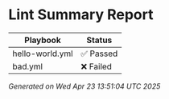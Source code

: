 # Lint Summary Report

| Playbook | Status |
|----------|--------|
| hello-world.yml | ✅ Passed |
| bad.yml | ❌ Failed |

_Generated on Wed Apr 23 13:51:04 UTC 2025_
